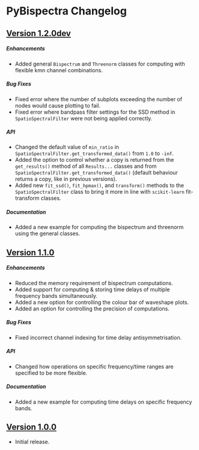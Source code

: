 # PyBispectra Changelog

## [Version 1.2.0dev](https://pybispectra.readthedocs.io/en/main/)

##### Enhancements
- Added general `Bispectrum` and `Threenorm` classes for computing with flexible kmn channel combinations.

##### Bug Fixes
- Fixed error where the number of subplots exceeding the number of nodes would cause plotting to fail.
- Fixed error where bandpass filter settings for the SSD method in `SpatioSpectralFilter` were not being applied correctly.

##### API
- Changed the default value of `min_ratio` in `SpatioSpectralFilter.get_transformed_data()` from `1.0` to `-inf`.
- Added the option to control whether a copy is returned from the `get_results()` method of all `Results...` classes and from `SpatioSpectralFilter.get_transformed_data()` (default behaviour returns a copy, like in previous versions).
- Added new `fit_ssd()`, `fit_hpmax()`, and `transform()` methods to the `SpatioSpectralFilter` class to bring it more in line with `scikit-learn` fit-transform classes.

##### Documentation
- Added a new example for computing the bispectrum and threenorm using the general classes.

## [Version 1.1.0](https://pybispectra.readthedocs.io/en/1.1.0/)

##### Enhancements
- Reduced the memory requirement of bispectrum computations.
- Added support for computing & storing time delays of multiple frequency bands simultaneously.
- Added a new option for controlling the colour bar of waveshape plots.
- Added an option for controlling the precision of computations.

##### Bug Fixes
- Fixed incorrect channel indexing for time delay antisymmetrisation.

##### API
- Changed how operations on specific frequency/time ranges are specified to be more flexible.

##### Documentation
- Added a new example for computing time delays on specific frequency bands.


## [Version 1.0.0](https://pybispectra.readthedocs.io/en/1.0.0/)

- Initial release.